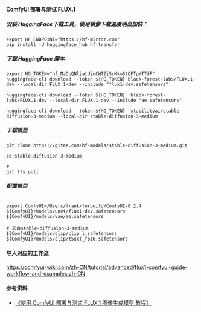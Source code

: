 #### ComfyUI 部署与测试 FLUX.1
##### 安装 HuggingFace下载工具，使用镜像下载速度明显加快：
```shell
export HF_ENDPOINT="https://hf-mirror.com"
pip install -U huggingface_hub hf-transfer
```
##### 下载 HuggingFace 脚本
```shell
export HG_TOKEN="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"
huggingface-cli download --token ${HG_TOKEN} black-forest-labs/FLUX.1-dev --local-dir FLUX.1-dev --include "flux1-dev.safetensors" 

huggingface-cli download --token ${HG_TOKEN}  black-forest-labs/FLUX.1-dev --local-dir FLUX.1-dev --include "ae.safetensors"

huggingface-cli download --token ${HG_TOKEN}  stabilityai/stable-diffusion-3-medium --local-dir stable-diffusion-3-medium 
```

##### 下载模型
```shell
git clone https://gitee.com/hf-models/stable-diffusion-3-medium.git

cd stable-diffusion-3-medium

# 
git lfs pull

```

##### 配置模型
```shell

export ComfyUI=/Users/frank/forbuild/ComfyUI-0.2.4
${ComfyUI}/models/unet/flux1-dev.safetensors
${ComfyUI}/models/vae/ae.safetensors

# 来自stable-diffusion-3-medium
${ComfyUI}/models/clip/clip_l.safetensors
${ComfyUI}/models/clip/t5xxl_fp16.safetensors
```

#### 导入对应的工作流
https://comfyui-wiki.com/zh-CN/tutorial/advanced/flux1-comfyui-guide-workflow-and-examples.zh-CN

#### 参考资料
+ [《使用 ComfyUI 部署与测试 FLUX.1 图像生成模型 教程》](https://blog.csdn.net/caroline_wendy/article/details/141201307)